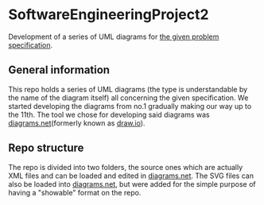 # SoftwareEngineeringProject2
Development of a series of UML diagrams for [the given problem specification](https://github.com/Bjastkuliar/SoftwareEngineeringProject2/blob/master/SE2021-PMS-Project-2.pdf).

## General information
This repo holds a series of UML diagrams (the type is understandable by the name of the diagram itself) all concerning the given specification. We started developing the diagrams from no.1 gradually making our way up to the 11th.
The tool we chose for developing said diagrams was [diagrams.net](https://app.diagrams.net/)(formerly known as [draw.io](https://draw.io)).

## Repo structure
The repo is divided into two folders, the source ones which are actually XML files and can be loaded and edited in [diagrams.net](https://app.diagrams.net/).
The SVG files can also be loaded into [diagrams.net](https://app.diagrams.net/), but were added for the simple purpose of having a "showable" format on the repo.
